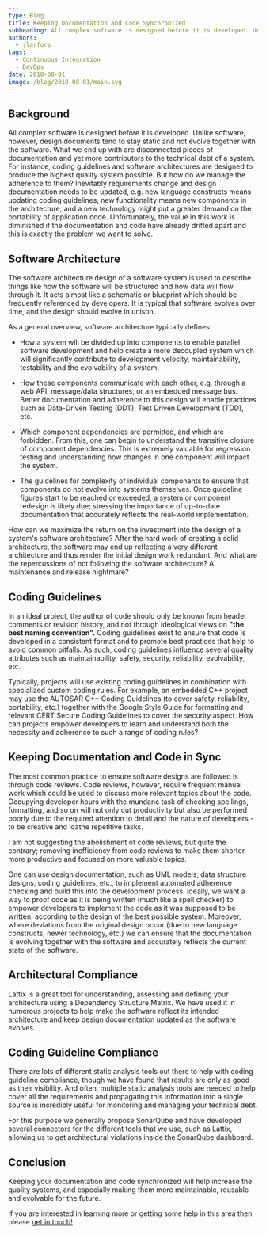 ```yaml
---
type: Blog
title: Keeping Documentation and Code Synchronized
subheading: All complex software is designed before it is developed. Unlike software, however, design documents tend to stay static and not evolve together with the software.
authors:
  - jlarfors
tags:
  - Continuous Integration
  - DevOps
date: 2018-08-01
image: /blog/2018-08-01/main.svg
---
```


## Background

All complex software is designed before it is developed. Unlike software, however, design documents tend to stay static and not evolve together with the software. What we end up with are disconnected pieces of documentation and yet more contributors to the technical debt of a system. For instance, coding guidelines and software architectures are designed to produce the highest quality system possible. But how do we manage the adherence to them?
Inevitably requirements change and design documentation needs to be updated, e.g. new language constructs means updating coding guidelines, new functionality means new components in the architecture, and a new technology might put a greater demand on the portability of application code. Unfortunately, the value in this work is diminished if the documentation and code have already drifted apart and this is exactly the problem we want to solve.

## Software Architecture

The software architecture design of a software system is used to describe things like how the software will be structured and how data will flow through it. It acts almost like a schematic or blueprint which should be frequently referenced by developers. It is typical that software evolves over time, and the design should evolve in unison.

As a general overview, software architecture typically defines:

- How a system will be divided up into components to enable parallel software development and help create a more decoupled system which will significantly contribute to development velocity, maintainability, testability and the evolvability of a system.

- How these components communicate with each other, e.g. through a web API, message/data structures, or an embedded message bus. Better documentation and adherence to this design will enable practices such as Data-Driven Testing (DDT), Test Driven Development (TDD), etc.

- Which component dependencies are permitted, and which are forbidden. From this, one can begin to understand the transitive closure of component dependencies. This is extremely valuable for regression testing and understanding how changes in one component will impact the system.

- The guidelines for complexity of individual components to ensure that components do not evolve into systems themselves. Once guideline figures start to be reached or exceeded, a system or component redesign is likely due; stressing the importance of up-to-date documentation that accurately reflects the real-world implementation.

How can we maximize the return on the investment into the design of a system's software architecture? After the hard work of creating a solid architecture, the software may end up reflecting a very different architecture and thus render the initial design work redundant. And what are the repercussions of not following the software architecture? A maintenance and release nightmare?

## Coding Guidelines

In an ideal project, the author of code should only be known from header comments or revision history, and not through ideological views on **"the best naming convention".** Coding guidelines exist to ensure that code is developed in a consistent format and to promote best practices that help to avoid common pitfalls. As such, coding guidelines influence several quality attributes such as maintainability, safety, security, reliability, evolvability, etc.

Typically, projects will use existing coding guidelines in combination with specialized custom coding rules. For example, an embedded C++ project may use the AUTOSAR C++ Coding Guidelines (to cover safety, reliability, portability, etc.) together with the Google Style Guide for formatting and relevant CERT Secure Coding Guidelines to cover the security aspect. How can projects empower developers to learn and understand both the necessity and adherence to such a range of coding rules?

## Keeping Documentation and Code in Sync

The most common practice to ensure software designs are followed is through code reviews. Code reviews, however, require frequent manual work which could be used to discuss more relevant topics about the code. Occupying developer hours with the mundane task of checking spellings, formatting, and so on will not only cut productivity but also be performed poorly due to the required attention to detail and the nature of developers - to be creative and loathe repetitive tasks.

I am not suggesting the abolishment of code reviews, but quite the contrary; removing inefficiency from code reviews to make them shorter, more productive and focused on more valuable topics.

One can use design documentation, such as UML models, data structure designs, coding guidelines, etc., to implement automated adherence checking and build this into the development process. Ideally, we want a way to proof code as it is being written (much like a spell checker) to empower developers to implement the code as it was supposed to be written; according to the design of the best possible system. Moreover, where deviations from the original design occur (due to new language constructs, newer technology, etc.) we can ensure that the documentation is evolving together with the software and accurately reflects the current state of the software.

## Architectural Compliance

Lattix is a great tool for understanding, assessing and defining your architecture using a Dependency Structure Matrix. We have used it in numerous projects to help make the software reflect its intended architecture and keep design documentation updated as the software evolves.

## Coding Guideline Compliance

There are lots of different static analysis tools out there to help with coding guideline compliance, though we have found that results are only as good as their visibility. And often, multiple static analysis tools are needed to help cover all the requirements and propagating this information into a single source is incredibly useful for monitoring and managing your technical debt.

For this purpose we generally propose SonarQube and have developed several connectors for the different tools that we use, such as Lattix, allowing us to get architectural violations inside the SonarQube dashboard.

## Conclusion

Keeping your documentation and code synchronized will help increase the quality systems, and especially making them more maintainable, reusable and evolvable for the future.

If you are interested in learning more or getting some help in this area then please [get in touch!](mailto:info@verifa.io)
